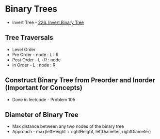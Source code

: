 # Binary Trees

- Invert Tree - [226. Invert Binary Tree](https://leetcode.com/problems/invert-binary-tree/)

## Tree Traversals

- Level Order
- Pre Order - node : L : R
- Post Order - L : R : node
- In Order - L : node : R

## Construct Binary Tree from Preorder and Inorder (Important for Concepts)

- Done in leetcode - Problem 105

## Diameter of Binary Tree

- Max distance between any two nodes of the binary tree
- Approach - max(leftHeight + rightHeight, leftDiameter, rightDiameter)
